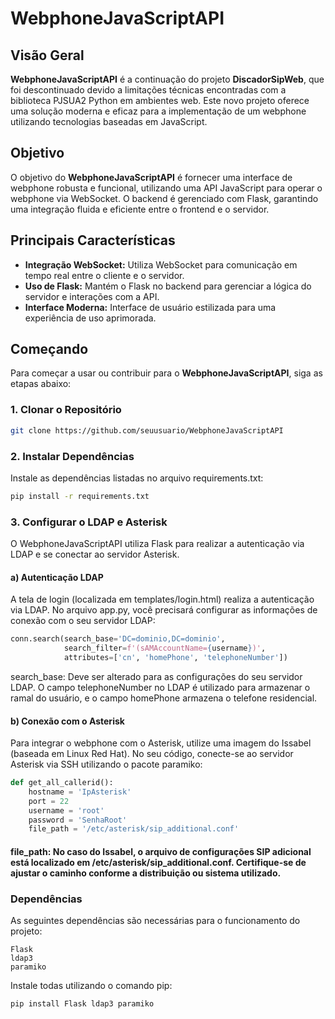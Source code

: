 # WebphoneJavaScriptAPI

## Visão Geral

**WebphoneJavaScriptAPI** é a continuação do projeto **DiscadorSipWeb**, que foi descontinuado devido a limitações técnicas encontradas com a biblioteca PJSUA2 Python em ambientes web. Este novo projeto oferece uma solução moderna e eficaz para a implementação de um webphone utilizando tecnologias baseadas em JavaScript.

## Objetivo

O objetivo do **WebphoneJavaScriptAPI** é fornecer uma interface de webphone robusta e funcional, utilizando uma API JavaScript para operar o webphone via WebSocket. O backend é gerenciado com Flask, garantindo uma integração fluida e eficiente entre o frontend e o servidor.

## Principais Características

- **Integração WebSocket:** Utiliza WebSocket para comunicação em tempo real entre o cliente e o servidor.
- **Uso de Flask:** Mantém o Flask no backend para gerenciar a lógica do servidor e interações com a API.
- **Interface Moderna:** Interface de usuário estilizada para uma experiência de uso aprimorada.

## Começando

Para começar a usar ou contribuir para o **WebphoneJavaScriptAPI**, siga as etapas abaixo:

### 1. Clonar o Repositório

```bash
git clone https://github.com/seuusuario/WebphoneJavaScriptAPI
````

### 2. Instalar Dependências
Instale as dependências listadas no arquivo requirements.txt:

```bash
pip install -r requirements.txt
````

### 3. Configurar o LDAP e Asterisk
O WebphoneJavaScriptAPI utiliza Flask para realizar a autenticação via LDAP e se conectar ao servidor Asterisk.

#### a) Autenticação LDAP
A tela de login (localizada em templates/login.html) realiza a autenticação via LDAP. No arquivo app.py, você precisará configurar as informações de conexão com o seu servidor LDAP:
```python
conn.search(search_base='DC=dominio,DC=dominio',
            search_filter=f'(sAMAccountName={username})',
            attributes=['cn', 'homePhone', 'telephoneNumber'])
````

search_base: Deve ser alterado para as configurações do seu servidor LDAP.
O campo telephoneNumber no LDAP é utilizado para armazenar o ramal do usuário, e o campo homePhone armazena o telefone residencial.
#### b) Conexão com o Asterisk
Para integrar o webphone com o Asterisk, utilize uma imagem do Issabel (baseada em Linux Red Hat). No seu código, conecte-se ao servidor Asterisk via SSH utilizando o pacote paramiko:
```python
def get_all_callerid():
    hostname = 'IpAsterisk'
    port = 22
    username = 'root'
    password = 'SenhaRoot'
    file_path = '/etc/asterisk/sip_additional.conf'
````
#### file_path: No caso do Issabel, o arquivo de configurações SIP adicional está localizado em /etc/asterisk/sip_additional.conf. Certifique-se de ajustar o caminho conforme a distribuição ou sistema utilizado.

### Dependências
As seguintes dependências são necessárias para o funcionamento do projeto:
```plaintext
Flask
ldap3
paramiko
````
Instale todas utilizando o comando pip:

```bash
pip install Flask ldap3 paramiko
````
